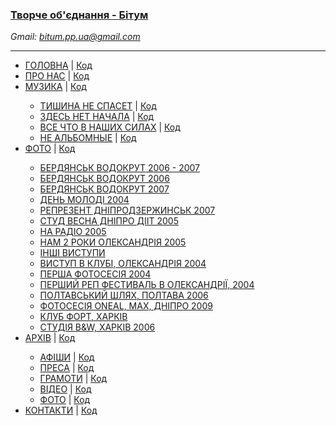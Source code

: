 <!-- 
Country: Ukraine
City: Olexandriya - Zaporizhzhya
Web Developer: Dovgal Dima 
Web Site: dovgaldima.pp.ua
-->

<h3>
    <a href='https://bitum.pp.ua/'>
      Творче об'єднання - Бітум
    </a>
</h3>

<i> Gmail: bitum.pp.ua@gmail.com </i>
<!-- 
Password: ddf110986 
-->
<hr>

<nav>
        <ul>
            <li><a href="https://bitum.pp.ua/index.html">ГОЛОВНА</a> | <a
                    href="https://github.com/Dmitriy-1986/Bitum-web-project/blob/master/index.html">Код</a></li>
            <li><a href="https://bitum.pp.ua/about-us.html">ПРО НАС</a> | <a
                    href="https://github.com/Dmitriy-1986/Bitum-web-project/blob/master/about-us.html">Код</a></li>
            <li><a href="https://bitum.pp.ua/music.html">МУЗИКА</a> | <a
                    href="https://github.com/Dmitriy-1986/Bitum-web-project/blob/master/music.html">Код</a></li>
            <ul>
                <li><a href="https://bitum.pp.ua/tishina-ne-spaset.html">ТИШИНА НЕ СПАСЕТ</a> | <a
                        href="https://github.com/Dmitriy-1986/Bitum-web-project/blob/master/tishina-ne-spaset.html">Код</a>
                </li>
                <li><a href="https://bitum.pp.ua/zdes-net-nachala.html">ЗДЕСЬ НЕТ НАЧАЛА</a> | <a
                        href="https://github.com/Dmitriy-1986/Bitum-web-project/blob/master/zdes-net-nachala.html">Код</a>
                </li>
                <li><a href="https://bitum.pp.ua/ne-nazvannyy.html">ВСЕ ЧТО В НАШИХ СИЛАХ</a> | <a
                        href="https://github.com/Dmitriy-1986/Bitum-web-project/blob/master/ne-nazvannyy.html">Код</a>
                </li>
                <li><a href="https://bitum.pp.ua/ne-albomnyye.html">НЕ АЛЬБОМНЫЕ</a> | <a
                        href="https://github.com/Dmitriy-1986/Bitum-web-project/blob/master/ne-albomnyye.html">Код</a>
                </li>
            </ul>
            <li><a href="https://bitum.pp.ua/gallery.html">ФОТО</a> | <a
                    href="https://github.com/Dmitriy-1986/Bitum-web-project/blob/master/gallery.html">Код</a> </li>
            <ul>
                <li><a href="https://bitum.pp.ua/berdiansk_vodokrut_2006_2007.html">БЕРДЯНСЬК ВОДОКРУТ 2006 - 2007</a>
                </li>
                <li><a href="https://bitum.pp.ua/berdiansk_vodokrut_2006_screenshot.html">БЕРДЯНСЬК ВОДОКРУТ 2006</a>
                </li>
                <li><a href="https://bitum.pp.ua/berdiansk_vodokrut_2007_screenshot.html">БЕРДЯНСЬК ВОДОКРУТ 2007</a>
                </li>
                <li><a href="https://bitum.pp.ua/den_molodi_olexandriya_2004.html">ДЕНЬ МОЛОДІ 2004</a></li>
                <li><a href="https://bitum.pp.ua/represent_dneprodzerzhinsk_2007.html">РЕПРЕЗЕНТ ДНІПРОДЗЕРЖИНСЬК
                        2007</a></li>
                <li><a href="https://bitum.pp.ua/studvesna_dnipro_diit_2005.html">СТУД ВЕСНА ДНІПРО ДІІТ 2005</a></li>
                <li><a href="https://bitum.pp.ua/na_radio_2005.html">НА РАДІО 2005</a></li>
                <li><a href="https://bitum.pp.ua/nam_2_roki_olexandriya_12_08_2005.html">НАМ 2 РОКИ ОЛЕКСАНДРІЯ 2005</a>
                </li>
                <li><a href="https://bitum.pp.ua/inshy_vistupi.html">ІНШІ ВИСТУПИ</a></li>
                <li><a href="https://bitum.pp.ua/vistup_v_clubi_olexandriya_2004.html">ВИСТУП В КЛУБІ, ОЛЕКСАНДРІЯ
                        2004</a></li>
                <li><a href="https://bitum.pp.ua/persha_fotosesiya_bitum_2004.html">ПЕРША ФОТОСЕСІЯ 2004</a></li>
                <li><a href="https://bitum.pp.ua/pershiy_rap_fest_v_olexandrii_2004.html">ПЕРШИЙ РЕП ФЕСТИВАЛЬ В
                        ОЛЕКСАНДРІЇ, 2004</a></li>
                <li><a href="https://bitum.pp.ua/poltavskiy_shlyah-poltava_2006.html">ПОЛТАВСЬКИЙ ШЛЯХ, ПОЛТАВА 2006</a>
                </li>
                <li><a href="https://bitum.pp.ua/fotosessiya_oneal_max_dnipro_25_08_2009.html">ФОТОСЕСІЯ ONEAL, MAX,
                        ДНІПРО 2009</a></li>
                <li><a href="https://bitum.pp.ua/kharkiv_club_fort.html">КЛУБ ФОРТ, ХАРКІВ</a></li>
                <li><a href="https://bitum.pp.ua/kharkiv_studio_b_w_2006.html">СТУДІЯ B&W, ХАРКІВ 2006</a></li>
            </ul>
            <li><a href="https://bitum.pp.ua/archive.html">АРХІВ</a> | <a
                    href="https://github.com/Dmitriy-1986/Bitum-web-project/blob/master/archive.html">Код</a> </li>
            <ul>
                <li><a href="https://bitum.pp.ua/katehoriia-afishy.html">АФІШИ</a> | <a
                        href="https://github.com/Dmitriy-1986/Bitum-web-project/blob/master/katehoriia-afishy.html">Код</a>
                </li>
                <li><a href="https://bitum.pp.ua/katehoriia-presy.html">ПРЕСА</a> | <a
                        href="https://github.com/Dmitriy-1986/Bitum-web-project/blob/master/katehoriia-presy.html">Код</a>
                </li>
                <li><a href="https://bitum.pp.ua/katehoriia-hramoty.html">ГРАМОТИ</a> | <a
                        href="https://github.com/Dmitriy-1986/Bitum-web-project/blob/master/katehoriia-hramoty.html">Код</a>
                </li>
                <li><a href="https://bitum.pp.ua/katehoriia-video.html">ВІДЕО</a> | <a
                        href="https://github.com/Dmitriy-1986/Bitum-web-project/blob/master/katehoriia-video.html">Код</a>
                </li>
                <li><a href="https://bitum.pp.ua/katehoriia-photo.html">ФОТО</a> | <a
                        href="https://github.com/Dmitriy-1986/Bitum-web-project/blob/master/katehoriia-photo.html">Код</a>
                </li>
            </ul>
            <li><a href="https://bitum.pp.ua/contacts.html">КОНТАКТИ</a> | <a
                    href="https://github.com/Dmitriy-1986/Bitum-web-project/blob/master/contacts.html">Код</a> </li>
        </ul>
    </nav>

